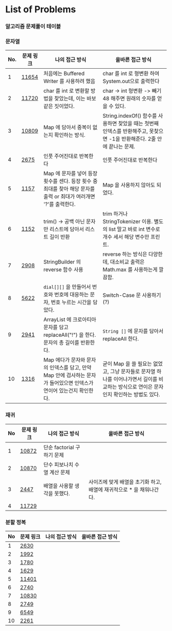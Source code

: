 # List of Problems

### 알고리즘 문제풀이 테이블



### 문자열 

| No.  | 문제 링크                                      | 나의 접근 방식                                               | 올바른 접근 방식                                             |
| ---- | ---------------------------------------------- | ------------------------------------------------------------ | ------------------------------------------------------------ |
| 1    | [11654](https://www.acmicpc.net/problem/11654) | 처음에는 Buffered Writer 를 사용하려 했음                    | char 를 int 로 형변환 하여 System.out으로 출력한다           |
| 2    | [11720](https://www.acmicpc.net/problem/11720) | char 를 int 로 변환할 방법을 찾았는데, 이는 바보같은 짓이었다. | char -> int 형변환 -> 빼기 48 해주면 원래의 숫자를 얻을 수 있다. |
| 3    | [10809](https://www.acmicpc.net/problem/10809) | Map 에 담아서 중복이 없는지 확인하는 방식.                   | String.indexOf() 함수를 사용하면 찾았을 때는 첫번째 인덱스를 반환해주고, 못찾으면 -1을 반환해준다. 2줄 안에 끝나는 문제. |
| 4    | [2675](https://www.acmicpc.net/problem/2675)   | 인풋 주어진대로 반복한다                                     | 인풋 주어진대로 반복한다                                     |
| 5    | [1157](https://www.acmicpc.net/problem/1157)   | Map 에 문자를 넣어 등장 횟수를 센다. 등장 횟수 중 최대를 찾아 해당 문자를 출력 or 최대가 여러개면 '?'를 출력한다. | Map 을 사용하지 않아도 되었다.                               |
| 6    | [1152](https://www.acmicpc.net/problem/1152)   | trim() -> 공백 아닌 문자만 리스트에 담아서 리스트 길이 반환  | trim 하거나 StringTokenizer 이용. 별도의 list 말고 바로 int 변수로 개수 세서 해당 변수만 프린트. |
| 7    | [2908](https://www.acmicpc.net/problem/2908)   | StringBuilder 의 reverse 함수 사용                           | reverse 하는 방식은 다양한데, 대소비교 출력은 Math.max 를 사용하는게 깔끔함. |
| 8    | [5622](https://www.acmicpc.net/problem/5622)   | `dial[][]` 을 만들어서 번호와 번호에 대응하는 문자, 번호 누르는 시간을 담았다. | Switch-Case 문 사용하기 (?)                                  |
| 9    | [2941](https://www.acmicpc.net/problem/2941)   | ArrayList 에 크로아티아 문자를 담고 replaceAll("!") 을 한다. 문자의 총 길이를 반환한다. | `String []` 에 문자를 담아서 replaceAll 한다.                |
| 10   | [1316](https://www.acmicpc.net/problem/1316)   | Map 에다가 문자와 문자의 인덱스를 담고, 만약 Map 안에 검사하는 문자가 들어있으면 인덱스가 연이어 있는건지 확인한다. | 굳이 Map 을 쓸 필요는 없었고, 그냥 문자들로 문자열 하나를 이어나가면서 길이를 비교하는 방식으로 연이은 문자인지 확인하는 방법도 있다. |



### 재귀 

| No   | 문제 링크                                      | 나의 접근 방식               | 올바른 접근 방식                                             |
| ---- | ---------------------------------------------- | ---------------------------- | ------------------------------------------------------------ |
| 1    | [10872](https://www.acmicpc.net/problem/10872) | 단순 factorial 구하기 문제   |                                                              |
| 2    | [10870](https://www.acmicpc.net/problem/10870) | 단수 피보나치 수열 계산 문제 |                                                              |
| 3    | [2447](https://www.acmicpc.net/problem/2447)   | 배열을 사용할 생각을 못했다. | 사이즈에 맞게 배열을 초기화 하고, 배열에 재귀적으로 * 을 채워나간다. |
| 4    | [11729](https://www.acmicpc.net/problem/11729) |                              |                                                              |



### 분할 정복 

| No   | 문제 링크                                      | 나의 접근 방식 | 올바른 접근 방식 |
| ---- | ---------------------------------------------- | -------------- | ---------------- |
| 1    | [2630](https://www.acmicpc.net/problem/2630)   |                |                  |
| 2    | [1992](https://www.acmicpc.net/problem/1992)   |                |                  |
| 3    | [1780](https://www.acmicpc.net/problem/1780)   |                |                  |
| 4    | [1629](https://www.acmicpc.net/problem/1629)   |                |                  |
| 5    | [11401](https://www.acmicpc.net/problem/11401) |                |                  |
| 6    | [2740](https://www.acmicpc.net/problem/2740)   |                |                  |
| 7    | [10830](https://www.acmicpc.net/problem/10830) |                |                  |
| 8    | [2749](https://www.acmicpc.net/problem/2749)   |                |                  |
| 9    | [6549](https://www.acmicpc.net/problem/6549)   |                |                  |
| 10   | [2261](https://www.acmicpc.net/problem/2261)   |                |                  |


